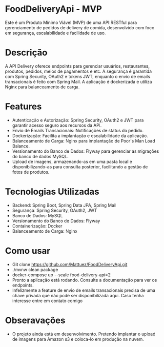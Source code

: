 # FoodDeliveryApi - MVP
Este é um Produto Mínimo Viável (MVP) de uma API RESTful para gerenciamento de pedidos de delivery de comida, desenvolvido com foco em segurança, escalabilidade e facilidade de uso.

# Descrição
A API Delivery oferece endpoints para gerenciar usuários, restaurantes, produtos, pedidos, meios de pagamentos e etc. A segurança é garantida com Spring Security, OAuth2 e tokens JWT, enquanto o envio de emails transacionais é feito com Spring Mail. A aplicação é dockerizada e utiliza Nginx para balanceamento de carga.

# Features
- Autenticação e Autorização: Spring Security, OAuth2 e JWT para garantir acesso seguro aos recursos da API.
- Envio de Emails Transacionais: Notificações de status do pedido.
- Dockerização: Facilita a implantação e escalabilidade da aplicação.
- Balanceamento de Carga: Nginx para implantação de Poor's Man Load Balance.
- Versionamento do Banco de Dados: Flyway para gerenciar as migrações do banco de dados MySQL.
- Upload de imagens, armazenando-as em uma pasta local e disponibilizando-as para consulta posterior, facilitando a gestão de fotos de produtos.

# Tecnologias Utilizadas
- Backend: Spring Boot, Spring Data JPA, Spring Mail
- Segurança: Spring Security, OAuth2, JWT
- Banco de Dados: MySQL
- Versionamento do Banco de Dados: Flyway
- Containerização: Docker
- Balanceamento de Carga: Nginx

# Como usar
- Git clone https://github.com/Mattuez/FoodDeliveryApi.git
- ./mvnw clean package
- docker-compose up --scale food-delivery-api=2
- Pronto a aplicação está rodando. Consulte a documentação para ver os endpoints.
- Infelizmente a feature de envio de emails transacionais precisa de uma chave privada que não pode ser disponibilizada aqui. Caso tenha interesse entre em contato comigo

# Obseravações
- O projeto ainda está em desenvolvimento. Pretendo implantar o upload de imagens para Amazon s3 e coloca-lo em produção na nuvem.
